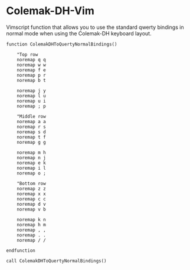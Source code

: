 # Colemak-DH-Vim
Vimscript function that allows you to use the standard qwerty bindings in normal mode when using the Colemak-DH keyboard layout.

```vimscript
function ColemakDHToQuertyNormalBindings()

    "Top row
    noremap q q
    noremap w w
    noremap f e
    noremap p r
    noremap b t
    
    noremap j y
    noremap l u
    noremap u i
    noremap ; p
    
    "Middle row
    noremap a a
    noremap r s
    noremap s d
    noremap t f
    noremap g g
    
    noremap m h
    noremap n j
    noremap e k
    noremap i l
    noremap o ;
    
    "Bottom row
    noremap z z
    noremap x x
    noremap c c
    noremap d v
    noremap v b

    noremap k n
    noremap h m
    noremap , ,
    noremap . .
    noremap / /

endfunction

call ColemakDHToQuertyNormalBindings()
```
